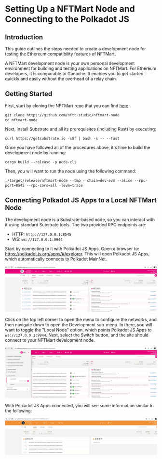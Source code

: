 # Setting Up a NFTMart Node and Connecting to the Polkadot JS

## Introduction

This guide outlines the steps needed to create a development node for testing
the Ethereum compatibility features of NFTMart.

A NFTMart development node is your own personal development environment for
building and testing applications on NFTMart. For Ethereum developers, it is
comparable to Ganache. It enables you to get started quickly and easily without
the overhead of a relay chain.

## Getting Started

First, start by cloning the NFTMart repo that you can find
[here](https://github.com/nftt-studio/nftmart-node):

```
git clone https://github.com/nftt-studio/nftmart-node
cd nftmart-node
```

Next, install Substrate and all its prerequisites (including Rust) by executing:

```
curl https://getsubstrate.io -sSf | bash -s -- --fast
```

Once you have followed all of the procedures above, it's time to build the
development node by running:

```
cargo build --release -p node-cli
```

Then, you will want to run the node using the following command:

```
./target/release/nftmart-node --tmp --chain=dev-evm --alice --rpc-port=8545 --rpc-cors=all -levm=trace
```

## Connecting Polkadot JS Apps to a Local NFTMart Node

The development node is a Substrate-based node, so you can interact with it
using standard Substrate tools. The two provided RPC endpoints are:

- HTTP: `http://127.0.0.1:8545`
- WS: `ws://127.0.0.1:9944`

Start by connecting to it with Polkadot JS Apps. Open a browser to:
https://polkadot.js.org/apps/#/explorer. This will open Polkadot JS Apps, which
automatically connects to Polkadot MainNet.

![image-20210804155318675](images/image-20210804155318675.png)

Click on the top left corner to open the menu to configure the networks, and
then navigate down to open the Development sub-menu. In there, you will want to
toggle the "Local Node" option, which points Polkadot JS Apps to
`ws://127.0.0.1:9944`. Next, select the Switch button, and the site should
connect to your NFTMart development node.

![image-20210804155431152](images/image-20210804155431152.png)

With Polkadot JS Apps connected, you will see some information similar to the
following:

![image-20210804155957328](images/image-20210804155957328.png)

